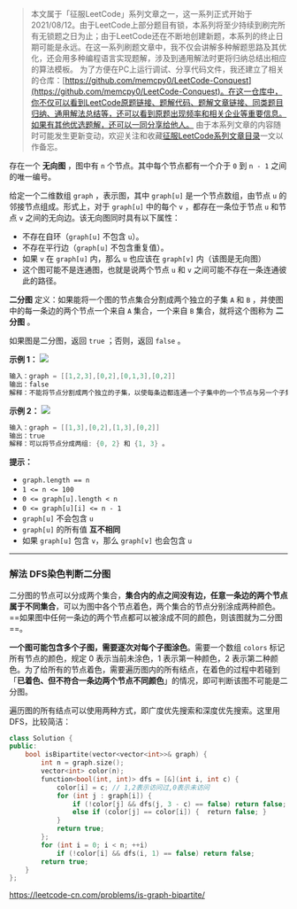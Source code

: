 > 本文属于「征服LeetCode」系列文章之一，这一系列正式开始于2021/08/12。由于LeetCode上部分题目有锁，本系列将至少持续到刷完所有无锁题之日为止；由于LeetCode还在不断地创建新题，本系列的终止日期可能是永远。在这一系列刷题文章中，我不仅会讲解多种解题思路及其优化，还会用多种编程语言实现题解，涉及到通用解法时更将归纳总结出相应的算法模板。
> <b></b>
> 为了方便在PC上运行调试、分享代码文件，我还建立了相关的仓库：[https://github.com/memcpy0/LeetCode-Conquest](https://github.com/memcpy0/LeetCode-Conquest)。在这一仓库中，你不仅可以看到LeetCode原题链接、题解代码、题解文章链接、同类题目归纳、通用解法总结等，还可以看到原题出现频率和相关企业等重要信息。如果有其他优选题解，还可以一同分享给他人。
> <b></b>
> 由于本系列文章的内容随时可能发生更新变动，欢迎关注和收藏[征服LeetCode系列文章目录](https://memcpy0.blog.csdn.net/article/details/119656559)一文以作备忘。

存在一个 **无向图** ，图中有 `n` 个节点。其中每个节点都有一个介于 `0` 到 `n - 1` 之间的唯一编号。

给定一个二维数组 `graph` ，表示图，其中 `graph[u]` 是一个节点数组，由节点 `u` 的邻接节点组成。形式上，对于 `graph[u]` 中的每个 `v` ，都存在一条位于节点 `u` 和节点 `v` 之间的无向边。该无向图同时具有以下属性：

-   不存在自环（`graph[u]` 不包含 `u`）。
-   不存在平行边（`graph[u]` 不包含重复值）。
-   如果 `v` 在 `graph[u]` 内，那么 `u` 也应该在 `graph[v]` 内（该图是无向图）
-   这个图可能不是连通图，也就是说两个节点 `u` 和 `v` 之间可能不存在一条连通彼此的路径。

**二分图** 定义：如果能将一个图的节点集合分割成两个独立的子集 `A` 和 `B` ，并使图中的每一条边的两个节点一个来自 `A` 集合，一个来自 `B` 集合，就将这个图称为 **二分图** 。

如果图是二分图，返回 `true` ；否则，返回 `false` 。

**示例 1：**
![](https://assets.leetcode.com/uploads/2020/10/21/bi2.jpg)

```java
输入：graph = [[1,2,3],[0,2],[0,1,3],[0,2]]
输出：false
解释：不能将节点分割成两个独立的子集，以使每条边都连通一个子集中的一个节点与另一个子集中的一个节点。
```
**示例 2：**
![](https://assets.leetcode.com/uploads/2020/10/21/bi1.jpg)
```java
输入：graph = [[1,3],[0,2],[1,3],[0,2]]
输出：true
解释：可以将节点分成两组: {0, 2} 和 {1, 3} 。
```
**提示：**
-   `graph.length == n`
-   `1 <= n <= 100`
-   `0 <= graph[u].length < n`
-   `0 <= graph[u][i] <= n - 1`
-   `graph[u]` 不会包含 `u`
-   `graph[u]` 的所有值 **互不相同**
-   如果 `graph[u]` 包含 `v`，那么 `graph[v]` 也会包含 `u`

---
### 解法 DFS染色判断二分图
二分图的节点可以分成两个集合，**集合内的点之间没有边，任意一条边的两个节点属于不同集合**，可以为图中各个节点着色，两个集合的节点分别涂成两种颜色。==如果图中任何一条边的两个节点都可以被涂成不同的颜色，则该图就为二分图==。

**一个图可能包含多个子图，需要逐次对每个子图涂色**。需要一个数组 `colors` 标记所有节点的颜色，规定 $0$ 表示当前未涂色，$1$ 表示第一种颜色，$2$ 表示第二种颜色。为了给所有的节点着色，需要遍历图内的所有结点，在着色的过程中若碰到「**已着色、但不符合一条边两个节点不同颜色**」的情况，即可判断该图不可能是二分图。

遍历图的所有结点可以使用两种方式，即广度优先搜索和深度优先搜索。这里用DFS，比较简洁：
```cpp
class Solution {
public:
    bool isBipartite(vector<vector<int>>& graph) {
        int n = graph.size();
        vector<int> color(n);
        function<bool(int, int)> dfs = [&](int i, int c) {
            color[i] = c; // 1,2表示访问过,0表示未访问
            for (int j : graph[i]) {
                if (!color[j] && dfs(j, 3 - c) == false) return false;
                else if (color[j] == color[i]) {  return false; }
            }
            return true;
        };
        for (int i = 0; i < n; ++i)
            if (!color[i] && dfs(i, 1) == false) return false;
        return true;
    }
};
```

https://leetcode-cn.com/problems/is-graph-bipartite/